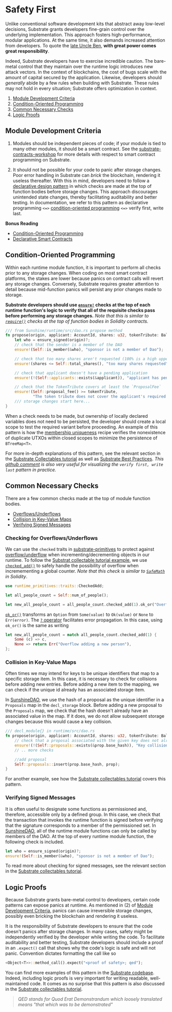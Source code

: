 # Safety First

Unlike conventional software development kits that abstract away low-level decisions, Substrate grants developers fine-grain control over the underlying implementation. This approach fosters high-performance, modular applications. At the same time, it also demands increased attention from developers. To quote the [late Uncle Ben](https://knowyourmeme.com/memes/with-great-power-comes-great-responsibility), **with great power comes great responsibility**.

Indeed, Substrate developers have to exercise incredible caution. The bare-metal control that they maintain over the runtime logic introduces new attack vectors. In the context of blockchains, the cost of bugs scale with the amount of capital secured by the application. Likewise, developers should *generally* abide by a few rules when building with Substrate. These rules may not hold in every situation; Substrate offers optimization in context.

1. [Module Development Criteria](#criteria)
2. [Condition-Oriented Programming](#condition)
3. [Common Necessary Checks](#check)
4. [Logic Proofs](#qed)

## Module Development Criteria <a name = "criteria"></a>

1. Modules should be independent pieces of code; if your module is tied to many other modules, it should be a smart contract. See the [substrate-contracts-workshop](https://github.com/shawntabrizi/substrate-contracts-workshop) for more details with respect to smart contract programming on Substrate.

2. It should not be possible for your code to panic after storage changes. Poor error handling in Substrate can *brick* the blockchain, rendering it useless thereafter. With this in mind, developers need to follow a [declarative design pattern](https://www.tokendaily.co/blog/declarative-smart-contracts) in which checks are made at the top of function bodies before storage changes. This approach discourages unintended state changes, thereby facilitating auditability and better testing. In documentation, we refer to this pattern as declarative programming `<=>` [condition-oriented programming](#condition) `<=>` verify first, write last.

**Bonus Reading**
* [Condition-Oriented Programming](https://www.parity.io/condition-oriented-programming/)
* [Declarative Smart Contracts](https://www.tokendaily.co/blog/declarative-smart-contracts)

## Condition-Oriented Programming <a name = "condition"></a>

Within each runtime module function, it is important to perform all checks prior to any storage changes. When coding on most smart contract platforms, the stakes are lower because panics on contract calls will revert any storage changes. Conversely, Substrate requires greater attention to detail because mid-function panics will persist any prior changes made to storage. 

**Substrate developers should use [`ensure!`](https://crates.parity.io/srml_support/macro.ensure.html) checks at the top of each runtime function's logic to verify that all of the requisite checks pass before performing any storage changes.** *Note that this is similar to [`require()`](https://ethereum.stackexchange.com/questions/15166/difference-between-require-and-assert-and-the-difference-between-revert-and-thro) checks at the top of function bodies in Solidity contracts.*

```rust
/// from Sunshine/runtime/src/dao.rs propose method
fn propose(origin, applicant: AccountId, shares: u32, tokenTribute: BalanceOf<T>) -> Result {
    let who = ensure_signed(origin)?;
    // check that the sender is a member of the DAO
    ensure!(Self::is_member(&who), "sponsor is not a member of Dao");

    // check that too many shares aren't requested (100% is a high upper bound)
    ensure!(shares <= Self::total_shares(), "too many shares requested");

    // check that applicant doesn't have a pending application
    ensure!(!(Self::applicants::exists(&applicant)), "applicant has pending application");

    // check that the TokenTribute covers at least the `ProposalFee`
    ensure!(Self::proposal_fee() >= tokenTribute, 
            "The token tribute does not cover the applicant's required bond");
    /// storage changes start here...
}
```

When a check needs to be made, but ownership of locally declared variables does not need to be persisted, the developer should create a local scope to test the required variant before proceeding. An example of this pattern is how the [membership uniqueness](./unique.md) recipe verifies the nonexistence of duplicate UTXOs within closed scopes to minimize the persistence of `BTreeMap<T>`.

For more in-depth explanations of this pattern, see the relevant section in the [Substrate Collectables tutorial](https://github.com/shawntabrizi/substrate-collectables-workshop/blob/master/3/buying-a-kitty.md#remember-verify-first-write-last) as well as [Substrate Best Practices](https://docs.substrate.dev/docs/tcr-tutorial-best-practices). *This [github comment](https://github.com/shawntabrizi/substrate-collectables-workshop/pull/55#discussion_r258147961) is also very useful for visualizing the `verify first, write last` pattern in practice.*

## Common Necessary Checks <a name = "check"></a>

There are a few common checks made at the top of module function bodies.

* [Overflows/Underflows](#overunder)
* [Collision in Key-Value Maps](#collision)
* [Verifying Signed Messages](#signed)

### Checking for Overflows/Underflows <a name = "overunder"></a>

We can use the `checked` traits in [substrate-primitives](https://crates.parity.io/sr_primitives/traits/index.html) to protect against [overflow/underflow](https://medium.com/@taabishm2/integer-overflow-underflow-and-floating-point-imprecision-6ba869a99033) when incrementing/decrementing objects in our runtime. To follow the [Substrat collectable tutorial example](https://shawntabrizi.com/substrate-collectables-workshop/#/2/tracking-all-kitties?id=checking-for-overflowunderflow), we use [`checked_add()`](https://crates.parity.io/sr_primitives/traits/trait.CheckedAdd.html) to safely handle the possibility of overflow when incremementing a global counter. *Note that this check is similar to [`SafeMath`](https://ethereumdev.io/safemath-protect-overflows/) in Solidity*. 

```rust
use runtime_primitives::traits::CheckedAdd;

let all_people_count = Self::num_of_people();

let new_all_people_count = all_people_count.checked_add(1).ok_or("Overflow adding a new person")?;
```

[`ok_or()`](https://doc.rust-lang.org/std/option/enum.Option.html#method.ok_or) transforms an `Option` from `Some(value)` to `Ok(value)` or `None` to `Err(error)`. The [`?` operator](https://doc.rust-lang.org/nightly/edition-guide/rust-2018/error-handling-and-panics/the-question-mark-operator-for-easier-error-handling.html) facilitates error propagation. In this case, using `ok_or()` is the same as writing

```rust
let new_all_people_count = match all_people_count.checked_add(1) {
    Some (c) => c,
    None => return Err("Overflow adding a new person"),
};
```

### Collision in Key-Value Maps <a name = "collision"></a>

Often times we may intend for keys to be unique identifiers that map to a specific storage item. In this case, it is necessary to check for collisions before adding new entries. Before adding a new item to the mapping, we can check if the unique id already has an associated storage item.

In [SunshineDAO](https://github.com/4meta5/SunshineDAO), we use the hash of a proposal as the unique identifier in a `Proposals` map in the `decl_storage` block. Before adding a new proposal to the `Proposals` map, we check that the hash doesn't already have an associated value in the map. If it does, we do not allow subsequent storage changes because this would cause a key collision.

```rust
/// decl_module{} in runtime/src/dao.rs
fn propose(origin, applicant: AccountId, shares: u32, tokenTribute: BalanceOf<T>) -> Result {
    // check that a proposal associated with the given key does not already exist in the map
	ensure!(!(Self::proposals::exists(&prop.base_hash)), "Key collision :(");
    // .. more checks

    //add proposal
	Self::proposals::insert(prop.base_hash, prop);
}
```

For another example, see how the [Substrate collectables tutorial](https://shawntabrizi.com/substrate-collectables-workshop/#/2/generating-random-data?id=checking-for-collision) covers this pattern.

### Verifying Signed Messages <a name = "signed"></a>

It is often useful to designate some functions as permissioned and, therefore, accessible only by a defined group. In this case, we check that the transaction that invokes the runtime function is signed before verifying that the signature corresponds to a member of the permissioned set. In [SunshineDAO](https://github.com/4meta5/SunshineDAO), all of the runtime module functions can only be called by members of the DAO. At the top of every runtime module function, the following check is included.

```rust
let who = ensure_signed(origin)?;
ensure!(Self::is_member(&who), "sponsor is not a member of Dao");
```

To read more about checking for signed messages, see the relevant section in the [Substrate collectables tutorial](https://shawntabrizi.github.io/substrate-collectables-workshop/#/1/storing-a-value?id=checking-for-a-signed-message).

## Logic Proofs <a name = "qed"></a>

Because Substrate grants bare-metal control to developers, certain code patterns can expose panics at runtime. As mentioned in (2) of [Module Development Criteria](#criteria), panics can cause irreversible storage changes, possibly even bricking the blockchain and rendering it useless. 

It is the responsibility of Substrate developers to ensure that the code doesn't panics after storage changes. In many cases, safety might be independently verified by the developer while writing the code. To facilitate auditability and better testing, Substrate developers should include a proof in an `.expect()` call that shows why the code's logic is safe and will not panic. Convention dictates formatting the call like so

```rust
<Object<T>>::method_call().expect("<proof of safety>; qed");
```

You can find more examples of this pattern in the [Substrate codebase](https://github.com/paritytech/substrate/search?q=expect). Indeed, including logic proofs is very important for writing readable, well-maintained code. It comes as no surprise that this pattern is also discussed in the [Substrate collectables tutorial](https://shawntabrizi.com/substrate-collectables-workshop/#/3/buying-a-kitty?id=remember-quotverify-first-write-lastquot).

> *QED stands for Quod Erat Demonstrandum which loosely translated means "that which was to be demonstrated"*